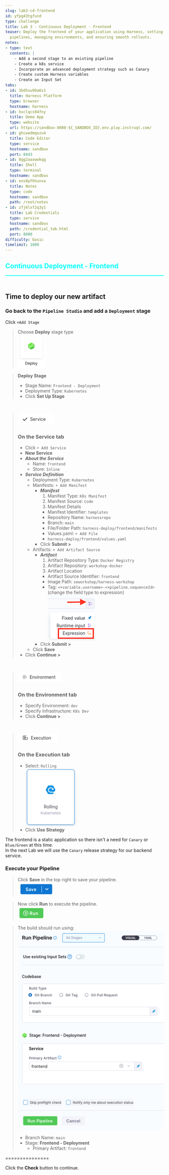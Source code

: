 ```yaml
---
slug: lab3-cd-frontend
id: yfpg43tgfund
type: challenge
title: Lab 3 - Continuous Deployment - Frontend
teaser: Deploy the frontend of your application using Harness, setting up deployment
  pipelines, managing environments, and ensuring smooth rollouts.
notes:
- type: text
  contents: |
    - Add a second stage to an existing pipeline
    - Create a k8s service
    - Incorporate an advanced deployment strategy such as Canary
    - Create custom Harness variables
    - Create an Input Set
tabs:
- id: 3bd5xu99a6s1
  title: Harness Platform
  type: browser
  hostname: harness
- id: hxclqcs94fny
  title: Demo App
  type: website
  url: https://sandbox-8080-${_SANDBOX_ID}.env.play.instruqt.com/
- id: ghcwedmqozu4
  title: Code Editor
  type: service
  hostname: sandbox
  port: 8443
- id: 8gg2aaxwwkqg
  title: Shell
  type: terminal
  hostname: sandbox
- id: ens8pfhhunva
  title: Notes
  type: code
  hostname: sandbox
  path: /root/notes
- id: zfj6lxf2q3y1
  title: Lab Credentials
  type: service
  hostname: sandbox
  path: /credential_tab.html
  port: 8000
difficulty: basic
timelimit: 1600
---
```


<style type="text/css" rel="stylesheet">
hr.cyan { background-color: cyan; color: cyan; height: 2px; margin-bottom: -10px; }
h2.cyan { color: cyan; }
</style><h2 class="cyan">Continuous Deployment - Frontend</h2>
<hr class="cyan">
<br><br>

## Time to deploy our new artifact
### Go back to the `Pipeline Studio` and add a `Deployment` stage

Click `+Add Stage` <br>

> Choose **Deploy** stage type <br>
> ![](https://raw.githubusercontent.com/harness-community/field-workshops/main/assets/images/pipeline_stage_deploy.png)

> **Deploy Stage**
> - Stage Name: `Frontend - Deployment`
> - Deployment Type: `Kubernetes`
> - Click **Set Up Stage**

<br>

> ![](https://raw.githubusercontent.com/harness-community/field-workshops/main/assets/images/pipeline_tab_service.png)
> ### On the  **Service** tab
> - Click `+ Add Service`
> - **New Service**
> - ***About the Service***
>   - Name: `frontend`
>   - Store: `Inline`
> - ***Service Definition***
>   - Deployment Type: `Kubernetes`
>   - Manifests: `+ Add Manifest`
>     - ***Manifest***
>       1) Manifest Type: `K8s Manifest`
>       2) Manifest Source: `Code`
>       3) Manifest Details
>         -  Manifest Identifier: `templates`
>         -  Repository Name: `harnessrepo`
>         -  Branch: `main`
>         -  File/Folder Path: `harness-deploy/frontend/manifests`
>         -  Values.yaml: `+ Add File`
>         -  `harness-deploy/frontend/values.yaml`
>     - Click **Submit >**
>   - Artifacts: `+ Add Artifact Source`
>     - ***Artifact***
>       1) Artifact Repository Type: `Docker Registry`
>       2) Artifact Repository: `workshop-docker`
>       3) Artifact Location
>         -  Artifact Source Identifier: `frontend`
>         -  Image Path: `seworkshop/harness-workshop`
>         -  Tag: `<+variable.username>-<+pipeline.sequenceId>` \
>               (change the field type to expression) \
>               ![](https://raw.githubusercontent.com/harness-community/field-workshops/main/assets/images/change_input_expression.png)
>     - Click **Submit >**
>   - Click **Save**
> - Click **Continue >**

<br>

> ![](https://raw.githubusercontent.com/harness-community/field-workshops/main/assets/images/pipeline_tab_environment.png)
> ### On the  **Environment** tab
> - Specify Environment: `dev`
> - Specify Infrastructure: `K8s Dev`
> - Click **Continue >**

<br>

> ![](https://raw.githubusercontent.com/harness-community/field-workshops/main/assets/images/pipeline_tab_execution.png)
> ### On the  **Execution** tab
> - Select: `Rolling` \
>     ![](https://raw.githubusercontent.com/harness-community/field-workshops/main/assets/images/deploy_rolling.png)
> - Click **Use Strategy**

The frontend is a static application so there isn't a need for `Canary` or `Blue/Green` at this time. <br>
In the next Lab we will use the `Canary` release strategy for our backend service.

### Execute your Pipeline
> Click **Save** in the top right to save your pipeline. <br>
> ![](https://raw.githubusercontent.com/harness-community/field-workshops/main/assets/images/pipeline_save.png)

> Now click **Run** to execute the pipeline. <br>
> ![](https://raw.githubusercontent.com/harness-community/field-workshops/main/assets/images/pipeline_run.png)

> The build should run using: <br>
> ![](https://raw.githubusercontent.com/harness-community/field-workshops/main/unscripted-workshop-2024/assets/images/unscripted_lab3_execution.png)
> - Branch Name: `main`
> - Stage: **Frontend - Deployment**
>   - Primary Artifact: `frontend`

===============

Click the **Check** button to continue.
